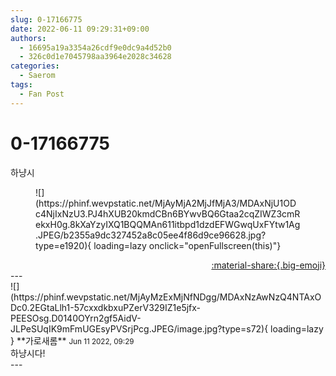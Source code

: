 ```yaml
---
slug: 0-17166775
date: 2022-06-11 09:29:31+09:00
authors:
  - 16695a19a3354a26cdf9e0dc9a4d52b0
  - 326c0d1e7045798aa3964e2028c34628
categories:
  - Saerom
tags:
  - Fan Post
---
```


# 0-17166775

<div class="post-container" markdown="1">
<div class="content-container md-sidebar__scrollwrap" markdown="1">

하냥시
<figure markdown="1">
![](https://phinf.wevpstatic.net/MjAyMjA2MjJfMjA3/MDAxNjU1ODc4NjIxNzU3.PJ4hXUB20kmdCBn6BYwvBQ6Gtaa2cqZIWZ3cmRekxH0g.8kXaYzyIXQ1BQQMAn611itbpd1dzdEFWGwqUxFYtw1Ag.JPEG/b2355a9dc327452a8c05ee4f86d9ce96628.jpg?type=e1920){ loading=lazy onclick="openFullscreen(this)"}
</figure>


</div>
</div>

<div style="text-align: right;" markdown="1">
<a href="https://weverse.io/fromis9/fanpost/0-17166775" style="text-align: right;">:material-share:{.big-emoji}</a>
</div>
---

<div class="comments-container md-sidebar__scrollwrap" markdown="1">
<div class="comment" markdown="1">
<div class='id-container' markdown="1">
![](https://phinf.wevpstatic.net/MjAyMzExMjNfNDgg/MDAxNzAwNzQ4NTAxODc0.2EGtaLlh1-57cxxdkbxuPZerV329IZ1e5jfx-PEESOsg.D0140OYrn2gf5AidV-JLPeSUqIK9mFmUGEsyPVSrjPcg.JPEG/image.jpg?type=s72){ loading=lazy }
**<span class="artist">가로새롬</span>** <small>Jun 11 2022, 09:29</small><br>
</div>
<div class='comment-body' markdown="1">
하냥시다!
</div>
</div>
</div>
---
